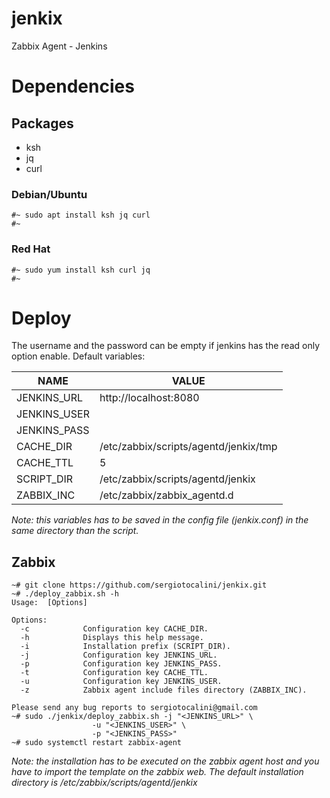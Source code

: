 # jenkix
Zabbix Agent - Jenkins

# Dependencies
## Packages
* ksh
* jq
* curl

### Debian/Ubuntu

    #~ sudo apt install ksh jq curl
    #~

### Red Hat

    #~ sudo yum install ksh curl jq
    #~

# Deploy
The username and the password can be empty if jenkins has the read only option enable.
Default variables:

NAME|VALUE
----|-----
JENKINS_URL|http://localhost:8080
JENKINS_USER|<empty>
JENKINS_PASS|<empty>
CACHE_DIR|/etc/zabbix/scripts/agentd/jenkix/tmp
CACHE_TTL|5
SCRIPT_DIR|/etc/zabbix/scripts/agentd/jenkix
ZABBIX_INC|/etc/zabbix/zabbix_agentd.d

*Note: this variables has to be saved in the config file (jenkix.conf) in the same directory than the script.*

## Zabbix
```
~# git clone https://github.com/sergiotocalini/jenkix.git
~# ./deploy_zabbix.sh -h
Usage:  [Options]

Options:
  -c            Configuration key CACHE_DIR.
  -h            Displays this help message.
  -i            Installation prefix (SCRIPT_DIR).
  -j            Configuration key JENKINS_URL.
  -p            Configuration key JENKINS_PASS.
  -t            Configuration key CACHE_TTL.
  -u            Configuration key JENKINS_USER.
  -z            Zabbix agent include files directory (ZABBIX_INC).

Please send any bug reports to sergiotocalini@gmail.com
~# sudo ./jenkix/deploy_zabbix.sh -j "<JENKINS_URL>" \
   				  -u "<JENKINS_USER>" \
				  -p "<JENKINS_PASS>"
~# sudo systemctl restart zabbix-agent
```

*Note: the installation has to be executed on the zabbix agent host and you have to import the template on the zabbix web. The default installation directory is /etc/zabbix/scripts/agentd/jenkix*

